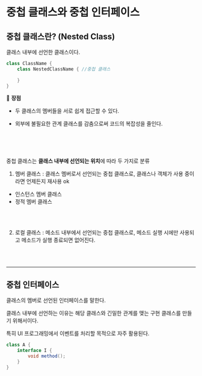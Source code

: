 # 중첩 클래스와 중첩 인터페이스

## 중첩 클래스란? (Nested Class)

클래스 내부에 선언한 클래스이다. 

```java
class ClassName {
    class NestedClassName { //중첩 클래스
        
    }
}
```



:mushroom: **장점**

- 두 클래스의 멤버들을 서로 쉽게 접근할 수 있다.

- 외부에 불필요한 관계 클래스를 감춤으로써 코드의 복잡성을 줄인다.


<br>
<br>
<br>

중첩 클래스는 **클래스 내부에 선언되는 위치**에 따라 두 가지로 분류
<br>

1.  멤버 클래스 : 클래스 멤버로서 선언되는 중첩 클래스로, 클래스나 객체가 사용 중이라면 언제든지 재사용 ok

   - 인스턴스 멤버 클래스 
   - 정적 멤버 클래스

<br>
<br>   

2.  로컬 클래스 : 메소드 내부에서 선언되는 중첩 클래스로, 메소드 실행 시에만 사용되고 메소드가 실행 종료되면 없어진다.
<br> 
<br>   

---

## 중첩 인터페이스

클래스의 멤버로 선언된 인터페이스를 말한다. 

클래스 내부에 선언하는 이유는 해당 클래스와 긴밀한 관계를 맺는 구현 클래스를 만들기 위해서이다. 

특히 UI 프로그래밍에서 이벤트를 처리할 목적으로 자주 활용된다.

```java
class A {
    interface I {
        void method();
    }
}
```

